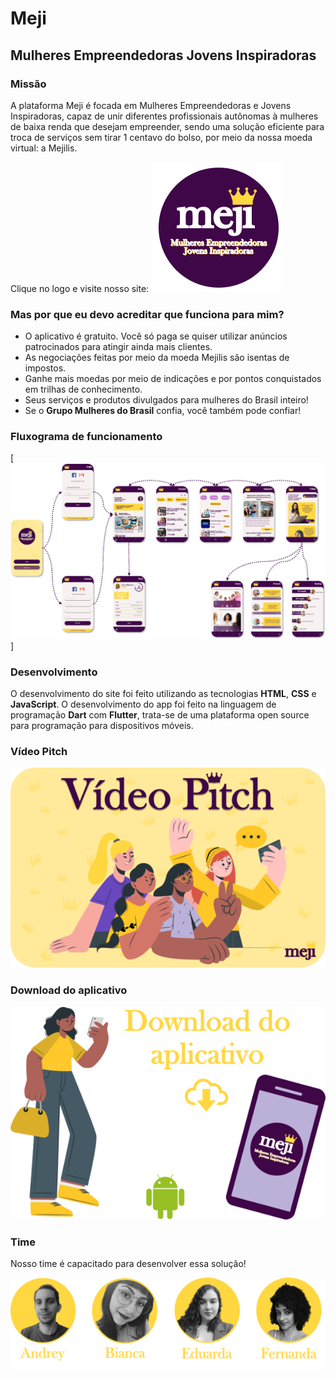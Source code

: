 # Meji	
## Mulheres Empreendedoras Jovens Inspiradoras

### Missão ###
A plataforma Meji é focada em Mulheres Empreendedoras e Jovens Inspiradoras, capaz de unir diferentes profissionais autônomas à mulheres de baixa renda que desejam empreender, sendo uma solução eficiente para troca de serviços sem tirar 1 centavo do bolso, por meio da nossa moeda virtual: a Mejilis.

Clique no logo e visite nosso site: 
[![](https://github.com/FernandaPS29/Meji/blob/main/imagens_readme/logo1.png)](https://meji.netlify.app/)

### Mas por que eu devo acreditar que funciona para mim?
* O aplicativo é gratuito. Você só paga se quiser utilizar anúncios patrocinados para atingir ainda mais clientes.
* As negociações feitas por meio da moeda Mejilis são isentas de impostos.
* Ganhe mais moedas por meio de indicações e por pontos conquistados em trilhas de conhecimento.
* Seus serviços e produtos divulgados para mulheres do Brasil inteiro!
* Se o **Grupo Mulheres do Brasil** confia, você também pode confiar!

### Fluxograma de funcionamento
[![](https://github.com/FernandaPS29/Meji/blob/main/imagens_readme/fluxograma_meji.png)]

### Desenvolvimento
O desenvolvimento do site foi feito utilizando as tecnologias **HTML**, **CSS** e **JavaScript**.
O desenvolvimento do app foi feito na linguagem de programação **Dart** com **Flutter**, trata-se de uma plataforma open source para programação para dispositivos móveis. 

### Vídeo Pitch
[![Watch the video](https://github.com/FernandaPS29/Meji/blob/main/imagens_readme/pitch2.png)](https://youtu.be/)

### Download do aplicativo
[![](https://github.com/FernandaPS29/Meji/blob/main/imagens_readme/download2.png)](https://github.com/FernandaPS29/Meji/blob/main/mobile_meji/meji.apk?raw=true)

### Time

Nosso time é capacitado para desenvolver essa solução!

[![](https://github.com/FernandaPS29/Meji/blob/main/imagens_readme/time1.png)](https://meji.netlify.app/)
